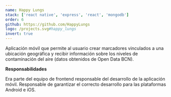 ```yaml
---
name: Happy Lungs
stack: ['react native', 'express', 'react', 'mongodb']
order: 6
github: https://github.com/HappyLungs
logo: /projects.svg#happy_lungs
invert: true
---
```


Aplicación móvil que permite al usuario crear marcadores vinculados a una ubicación
geográfica y recibir información sobre los niveles de contaminación del aire (datos
obtenidos de Open Data BCN).

<b>Responsabilidades</b>

Era parte del equipo de frontend responsable del desarrollo de la aplicación móvil.
Responsable de garantizar el correcto desarrollo para las plataformas Android e iOS.
